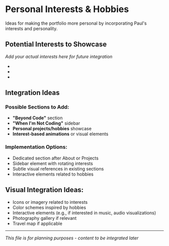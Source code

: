 # Personal Interests & Hobbies

Ideas for making the portfolio more personal by incorporating Paul's interests and personality.

## Potential Interests to Showcase
*Add your actual interests here for future integration*

- 
- 
- 

## Integration Ideas

### Possible Sections to Add:
- **"Beyond Code"** section
- **"When I'm Not Coding"** sidebar
- **Personal projects/hobbies** showcase
- **Interest-based animations** or visual elements

### Implementation Options:
- Dedicated section after About or Projects
- Sidebar element with rotating interests
- Subtle visual references in existing sections
- Interactive elements related to hobbies

## Visual Integration Ideas:
- Icons or imagery related to interests
- Color schemes inspired by hobbies
- Interactive elements (e.g., if interested in music, audio visualizations)
- Photography gallery if relevant
- Travel map if applicable

---
*This file is for planning purposes - content to be integrated later*